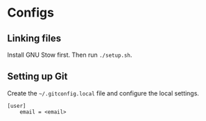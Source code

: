 # Configs

## Linking files

Install GNU Stow first. Then run `./setup.sh`.

## Setting up Git
Create the `~/.gitconfig.local` file and configure the local settings.

```
[user]
    email = <email>
```

